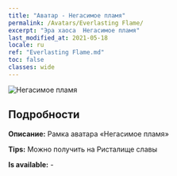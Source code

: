 ```yaml
---
title: "Аватар - Негасимое пламя"
permalink: /Avatars/Everlasting Flame/
excerpt: "Эра хаоса  Негасимое пламя"
last_modified_at: 2021-05-18
locale: ru
ref: "Everlasting Flame.md"
toc: false
classes: wide
---
```

 ![Негасимое пламя](/images/a/avatarFrame_77.png)

## Подробности

 **Описание:** Рамка аватара «Негасимое пламя» 

 **Tips:** Можно получить на Ристалище славы 

 **Is available:**  - 

